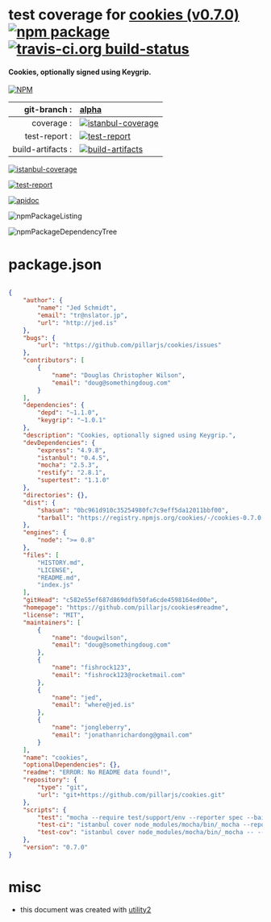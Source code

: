 # test coverage for  [cookies (v0.7.0)](https://github.com/pillarjs/cookies#readme)  [![npm package](https://img.shields.io/npm/v/npmtest-cookies.svg?style=flat-square)](https://www.npmjs.org/package/npmtest-cookies) [![travis-ci.org build-status](https://api.travis-ci.org/npmtest/node-npmtest-cookies.svg)](https://travis-ci.org/npmtest/node-npmtest-cookies)
#### Cookies, optionally signed using Keygrip.

[![NPM](https://nodei.co/npm/cookies.png?downloads=true)](https://www.npmjs.com/package/cookies)

| git-branch : | [alpha](https://github.com/npmtest/node-npmtest-cookies/tree/alpha)|
|--:|:--|
| coverage : | [![istanbul-coverage](https://npmtest.github.io/node-npmtest-cookies/build/coverage.badge.svg)](https://npmtest.github.io/node-npmtest-cookies/build/coverage.html/index.html)|
| test-report : | [![test-report](https://npmtest.github.io/node-npmtest-cookies/build/test-report.badge.svg)](https://npmtest.github.io/node-npmtest-cookies/build/test-report.html)|
| build-artifacts : | [![build-artifacts](https://npmtest.github.io/node-npmtest-cookies/glyphicons_144_folder_open.png)](https://github.com/npmtest/node-npmtest-cookies/tree/gh-pages/build)|

[![istanbul-coverage](https://npmtest.github.io/node-npmtest-cookies/build/screenCapture.buildCustomOrg.browser.coverage.html.png)](https://npmtest.github.io/node-npmtest-cookies/build/coverage.html/index.html)

[![test-report](https://npmtest.github.io/node-npmtest-cookies/build/screenCapture.buildCustomOrg.browser.%252Fhome%252Ftravis%252Fbuild%252Fnpmtest%252Fnode-npmtest-cookies%252Ftmp%252Fbuild%252Ftest-report.html.png)](https://npmtest.github.io/node-npmtest-cookies/build/test-report.html)

[![apidoc](https://npmdoc.github.io/node-npmdoc-cookies/build/screenCapture.buildApidoc.browser.%252Fhome%252Ftravis%252Fbuild%252Fnpmdoc%252Fnode-npmdoc-cookies%252Ftmp%252Fbuild%252Fapidoc.html.png)](https://npmdoc.github.io/node-npmdoc-cookies/build/apidoc.html)

![npmPackageListing](https://npmtest.github.io/node-npmtest-cookies/build/screenCapture.npmPackageListing.svg)

![npmPackageDependencyTree](https://npmtest.github.io/node-npmtest-cookies/build/screenCapture.npmPackageDependencyTree.svg)



# package.json

```json

{
    "author": {
        "name": "Jed Schmidt",
        "email": "tr@nslator.jp",
        "url": "http://jed.is"
    },
    "bugs": {
        "url": "https://github.com/pillarjs/cookies/issues"
    },
    "contributors": [
        {
            "name": "Douglas Christopher Wilson",
            "email": "doug@somethingdoug.com"
        }
    ],
    "dependencies": {
        "depd": "~1.1.0",
        "keygrip": "~1.0.1"
    },
    "description": "Cookies, optionally signed using Keygrip.",
    "devDependencies": {
        "express": "4.9.8",
        "istanbul": "0.4.5",
        "mocha": "2.5.3",
        "restify": "2.8.1",
        "supertest": "1.1.0"
    },
    "directories": {},
    "dist": {
        "shasum": "0bc961d910c35254980fc7c9eff5da12011bbf00",
        "tarball": "https://registry.npmjs.org/cookies/-/cookies-0.7.0.tgz"
    },
    "engines": {
        "node": ">= 0.8"
    },
    "files": [
        "HISTORY.md",
        "LICENSE",
        "README.md",
        "index.js"
    ],
    "gitHead": "c582e55ef687d869ddfb50fa6cde4598164ed00e",
    "homepage": "https://github.com/pillarjs/cookies#readme",
    "license": "MIT",
    "maintainers": [
        {
            "name": "dougwilson",
            "email": "doug@somethingdoug.com"
        },
        {
            "name": "fishrock123",
            "email": "fishrock123@rocketmail.com"
        },
        {
            "name": "jed",
            "email": "where@jed.is"
        },
        {
            "name": "jongleberry",
            "email": "jonathanrichardong@gmail.com"
        }
    ],
    "name": "cookies",
    "optionalDependencies": {},
    "readme": "ERROR: No README data found!",
    "repository": {
        "type": "git",
        "url": "git+https://github.com/pillarjs/cookies.git"
    },
    "scripts": {
        "test": "mocha --require test/support/env --reporter spec --bail --check-leaks test/",
        "test-ci": "istanbul cover node_modules/mocha/bin/_mocha --report lcovonly -- --require test/support/env --reporter spec --check-leaks test/",
        "test-cov": "istanbul cover node_modules/mocha/bin/_mocha -- --require test/support/env --reporter dot --check-leaks test/"
    },
    "version": "0.7.0"
}
```



# misc
- this document was created with [utility2](https://github.com/kaizhu256/node-utility2)
